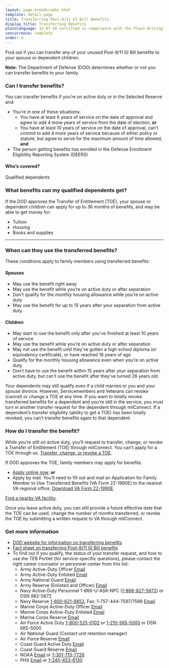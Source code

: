 ```yaml
---
layout: page-breadcrumbs.html
template: detail-page
title: Transferring Post-9/11 GI Bill Benefits
display_title: Transferring Benefits
plainlanguage: 12-07-16 certified in compliance with the Plain Writing Act
concurrence: complete
order: 4
---
```



<div itemscope itemtype="http://schema.org/FAQPage">
<div itemprop="description" class="va-introtext">

Find out if you can transfer any of your unused Post-9/11 GI Bill benefits to your spouse or dependent children.

**Note:** The Department of Defense (DOD) determines whether or not you can transfer benefits to your family.

</div>

<div class="feature" markdown="1">

<div itemscope itemtype="http://schema.org/Question">

<h3 itemprop="name">Can I transfer benefits?</h3>
<div itemprop="acceptedAnswer" itemscope itemtype="http://schema.org/Answer">
<div itemprop="text">

You can transfer benefits if you’re on active duty or in the Selected Reserve and:
  - You’re in one of these situations:
     - You have at least 6 years of service on the date of approval and agree to add 4 more years of service from the date of election, **or**
     - You have at least 10 years of service on the date of approval, can’t commit to add 4 more years of service because of either policy or statute, but agree to serve for the maximum amount of time allowed, **and**
  - The person getting benefits has enrolled in the Defense Enrollment Eligibility Reporting System (DEERS)

  </div>
  </div>
  </div>

<div itemscope itemtype="http://schema.org/Question">

<h4 itemprop="name">Who’s covered?</h4>
<div itemprop="acceptedAnswer" itemscope itemtype="http://schema.org/Answer">
<div itemprop="text">

Qualified dependents

</div>
</div>
</div>
</div>
</div>

<div itemscope itemtype="http://schema.org/Question">

<h3 itemprop="name">What benefits can my qualified dependents get?</h3>
<div itemprop="acceptedAnswer" itemscope itemtype="http://schema.org/Answer">
<div itemprop="text">

If the DOD approves the Transfer of Entitlement (TOE), your spouse or dependent children can apply for up to 36 months of benefits, and may be able to get money for:

- Tuition
- Housing
- Books and supplies

</div>
</div>
</div>

------

<div itemscope itemtype="http://schema.org/Question">

<h3 itemprop="name">When can they use the transferred benefits?</h3>
<div itemprop="acceptedAnswer" itemscope itemtype="http://schema.org/Answer">
<div itemprop="text">

These conditions apply to family members using transferred benefits:

#### Spouses
- May use the benefit right away
- May use the benefit while you’re on active duty or after separation
- Don’t qualify for the monthly housing allowance while you’re on active duty
- May use the benefit for up to 15 years after your separation from active duty

#### Children
- May start to use the benefit only after you’ve finished at least 10 years of service
- May use the benefit while you’re on active duty or after separation
- May not use the benefit until they’ve gotten a high school diploma (or equivalency certificate), or have reached 18 years of age
- Qualify for the monthly housing allowance even when you’re on active duty
- Don’t have to use the benefit within 15 years after your separation from active duty, but can’t use the benefit after they’ve turned 26 years old.


Your dependents may still qualify even if a child marries or you and your spouse divorce. However, Servicemembers and Veterans can revoke (cancel) or change a TOE at any time. If you want to totally revoke transferred benefits for a dependent and you’re still in the service, you must turn in another transfer request for the dependent through milConnect. If a dependent’s transfer eligibility (ability to get a TOE) has been totally revoked, you can’t transfer benefits again to that dependent.

</div>
</div>
</div>

<div itemscope itemtype="http://schema.org/Question">

<h3 itemprop="name">How do I transfer the benefit?</h3>
<div itemprop="acceptedAnswer" itemscope itemtype="http://schema.org/Answer">
<div itemprop="text">

While you’re still on active duty, you’ll request to transfer, change, or revoke a Transfer of Entitlement (TOE) through milConnect. You can’t apply for a TOE through us. [Transfer, change, or revoke a TOE](https://www.dmdc.osd.mil/milconnect/).

If DOD approves the TOE, family members may apply for benefits.

- [Apply online now](/education/apply-for-education-benefits/application/1990e/introduction), **or**
- Apply by mail. You’ll need to fill out and mail an Application for Family Member to Use Transferred Benefits (VA Form 22-1990E) to the nearest VA regional office. [Download VA Form 22-1990E](https://www.vba.va.gov/pubs/forms/VBA-22-1990e-ARE.pdf).

[Find a nearby VA facility](/facilities/).

Once you leave active duty, you can still provide a future effective date that the TOE can be used, change the number of months transferred, or revoke the TOE by submitting a written request to VA through milConnect.

</div>
</div>
</div>

<div itemscope itemtype="http://schema.org/Question">

<h3 itemprop="name">Get more information</h3>
<div itemprop="acceptedAnswer" itemscope itemtype="http://schema.org/Answer">
<div itemprop="text">

- [DOD website for information on transferring benefits](http://archive.defense.gov/Home/Features/2009/0409_gibill/)
- [Fact sheet on transferring Post-9/11 GI Bill benefits](https://www.benefits.va.gov/gibill/docs/factsheets/Transferability_Factsheet.pdf)
- To find out if you qualify, the status of your transfer request, and how to use the TEB Portlet (for service-specific questions), please contact the right career counselor or personnel center from this list:
  - Army Active-Duty Officer  [Email](mailto:usarmy.knox.hrc.mbx.tagd-post-911-gi-bill@mail.mil)
  - Army Active-Duty Enlisted  [Email](mailto:usarmy.knox.hrc.mbx.tagd-post-911-gi-bill@mail.mil)
  - Army National Guard  [Email](mailto:ng.robinson.ngb-arng-pec.mbx.arng-hrm-o-gi-bill-ch33@mail.mil)
  - Army Reserve (Enlisted and Officer)  [Email](mailto:usarmy.knox.hrc.mbx.tagd-post-911-gi-bill@mail.mil)
  - Navy Active-Duty Personnel  1-866-U-ASK-NPC (<a href="tel:+18668275672">1-866-827-5672</a>) or DSN 882-5672
  - Navy Reserve  <a href="tel:+18006218853">1-800-621-8853</a>, Fax: 1-757-444-7597/7598  [Email](mailto:cnrfc_post911gibill@navy.mil)
  - Marine Corps Active-Duty Officer  [Email](mailto:Angelo.Valadez@usmc.mil)
  - Marine Corps Active-Duty Enlisted  [Email](mailto:Michael.A.Peck@usmc.mil)
  - Marine Corps Reserve  [Email](mailto:smb_manpower.cmt@usmc.mil)
  - Air Force Active Duty  <a href="tel:+18005250102">1-800-525-0102</a> or <a href="tel:12105655000">1-210-565-5000</a> or DSN 665-5000
  - Air National Guard  (Contact unit retention manager)
  - Air Force Reserve  [Email](mailto:julia.williamson@us.af.mil)
  - Coast Guard Active Duty  [Email](mailto:reidus.stokes@uscg.mil)
  - Coast Guard Reserve  [Email](mailto:reserveVAeducation@uscg.mil)
  - NOAA  [Email](mailto:Gregory.Raymond@noaa.gov) or <a href="tel:13017137728">1-301-713-7728</a>
  - PHS  [Email](mailto:OCCOHelpdesk@hhs.gov) or <a href="tel:12404536130">1-240-453-6130</a>

</div>
</div>
</div>
